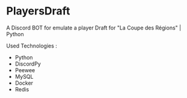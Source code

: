 # PlayersDraft
A Discord BOT for emulate a player Draft for "La Coupe des Régions" | Python

Used Technologies :
- Python
- DiscordPy
- Peewee
- MySQL
- Docker
- Redis